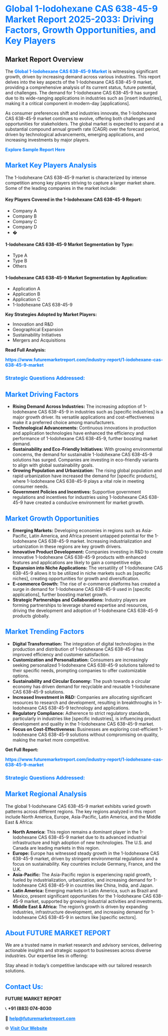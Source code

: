 <h1 style="color: #007BFF;">Global 1-Iodohexane CAS 638-45-9 Market Report 2025-2033: Driving Factors, Growth Opportunities, and Key Players</h1>

<section id="overview">
<h2>Market Report Overview</h2>
<p>The <a href="https://www.futuremarketreport.com/industry-report/1-iodohexane-cas-638-45-9-market" style="color: #007BFF; text-decoration: none;"><strong>Global 1-Iodohexane CAS 638-45-9 Market</strong></a> is witnessing significant growth, driven by increasing demand across various industries. This report delves into the key aspects of the 1-Iodohexane CAS 638-45-9 market, providing a comprehensive analysis of its current status, future potential, and challenges. The demand for 1-Iodohexane CAS 638-45-9 has surged due to its wide-ranging applications in industries such as [insert industries], making it a critical component in modern-day [applications].</p>
<p>As consumer preferences shift and industries innovate, the 1-Iodohexane CAS 638-45-9 market continues to evolve, offering both challenges and opportunities for stakeholders. The global market is expected to expand at a substantial compound annual growth rate (CAGR) over the forecast period, driven by technological advancements, emerging applications, and increasing investments by major players.</p>
</section>

<section id="overview">
<p><a href="https://www.futuremarketreport.com/request-sample/reportId=112958" style="color: #007BFF; text-decoration: none;"><strong>Explore Sample Report Here</strong></a></p>
</section>

<section id="key-players">
<h2 style="color: #007BFF;">Market Key Players Analysis</h2>
<p>The 1-Iodohexane CAS 638-45-9 market is characterized by intense competition among key players striving to capture a larger market share. Some of the leading companies in the market include:</p>
<h4>Key Players Covered in the 1-Iodohexane CAS 638-45-9 Report:</h4>
<ul><li>Company A</li><li>Company B</li><li>Company C</li><li>Company D</li><li>�</li></ul>
<h4>1-Iodohexane CAS 638-45-9 Market Segmentation by Type:</h4>
<ul><li>Type A</li><li>Type B</li><li>Others</li></ul>

<h4>1-Iodohexane CAS 638-45-9 Market Segmentation by Application:</h4>
<ul><li>Application A</li><li>Application B</li><li>Application C</li><li>1-Iodohexane CAS 638-45-9</li></ul>
<p><strong>Key Strategies Adopted by Market Players:</strong></p>
<ul>
<li>Innovation and R&D</li>
<li>Geographical Expansion</li>
<li>Sustainability Initiatives</li>
<li>Mergers and Acquisitions</li>
</ul>
</section>

<section>
<p><strong>Read Full Analysis: </strong></p><a href="https://www.futuremarketreport.com/industry-report/1-iodohexane-cas-638-45-9-market" style="color: #007BFF; text-decoration: none;"><strong>https://www.futuremarketreport.com/industry-report/1-iodohexane-cas-638-45-9-market</strong></a>
<h3 style="color: #007BFF;">Strategic Questions Addressed:</h3>
</section>

<section id="driving-factors">
<h2 style="color: #007BFF;">Market Driving Factors</h2>
<ul>
<li><strong>Rising Demand Across Industries:</strong> The increasing adoption of 1-Iodohexane CAS 638-45-9 in industries such as [specific industries] is a major growth driver. Its versatile applications and cost-effectiveness make it a preferred choice among manufacturers.</li>
<li><strong>Technological Advancements:</strong> Continuous innovations in production and application technologies have enhanced the efficiency and performance of 1-Iodohexane CAS 638-45-9, further boosting market demand.</li>
<li><strong>Sustainability and Eco-Friendly Initiatives:</strong> With growing environmental concerns, the demand for sustainable 1-Iodohexane CAS 638-45-9 solutions has surged. Companies are investing in eco-friendly variants to align with global sustainability goals.</li>
<li><strong>Growing Population and Urbanization:</strong> The rising global population and rapid urbanization have increased the demand for [specific products], where 1-Iodohexane CAS 638-45-9 plays a vital role in meeting consumer needs.</li>
<li><strong>Government Policies and Incentives:</strong> Supportive government regulations and incentives for industries using 1-Iodohexane CAS 638-45-9 have created a conducive environment for market growth.</li>
</ul>
</section>

<section id="growth-opportunities">
<h2 style="color: #007BFF;">Market Growth Opportunities</h2>
<ul>
<li><strong>Emerging Markets:</strong> Developing economies in regions such as Asia-Pacific, Latin America, and Africa present untapped potential for the 1-Iodohexane CAS 638-45-9 market. Increasing industrialization and urbanization in these regions are key growth drivers.</li>
<li><strong>Innovative Product Development:</strong> Companies investing in R&D to create innovative 1-Iodohexane CAS 638-45-9 products with enhanced features and applications are likely to gain a competitive edge.</li>
<li><strong>Expansion into Niche Applications:</strong> The versatility of 1-Iodohexane CAS 638-45-9 allows it to be utilized in niche markets such as [specific niches], creating opportunities for growth and diversification.</li>
<li><strong>E-commerce Growth:</strong> The rise of e-commerce platforms has created a surge in demand for 1-Iodohexane CAS 638-45-9 used in [specific applications], further boosting market growth.</li>
<li><strong>Strategic Partnerships and Collaborations:</strong> Industry players are forming partnerships to leverage shared expertise and resources, driving the development and adoption of 1-Iodohexane CAS 638-45-9 products globally.</li>
</ul>
</section>

<section id="trending-factors">
<h2 style="color: #007BFF;">Market Trending Factors</h2>
<ul>
<li><strong>Digital Transformation:</strong> The integration of digital technologies in the production and distribution of 1-Iodohexane CAS 638-45-9 has improved efficiency and customer satisfaction.</li>
<li><strong>Customization and Personalization:</strong> Consumers are increasingly seeking personalized 1-Iodohexane CAS 638-45-9 solutions tailored to their specific needs, prompting companies to offer customizable options.</li>
<li><strong>Sustainability and Circular Economy:</strong> The push towards a circular economy has driven demand for recyclable and reusable 1-Iodohexane CAS 638-45-9 solutions.</li>
<li><strong>Increased Investment in R&D:</strong> Companies are allocating significant resources to research and development, resulting in breakthroughs in 1-Iodohexane CAS 638-45-9 technology and applications.</li>
<li><strong>Regulatory Compliance:</strong> Adherence to strict regulatory standards, particularly in industries like [specific industries], is influencing product development and quality in the 1-Iodohexane CAS 638-45-9 market.</li>
<li><strong>Focus on Cost-Effectiveness:</strong> Businesses are exploring cost-efficient 1-Iodohexane CAS 638-45-9 solutions without compromising on quality, making the market more competitive.</li>
</ul>
</section>

<section>
<p><strong>Get Full Report: </strong></p><a href="https://www.futuremarketreport.com/industry-report/1-iodohexane-cas-638-45-9-market" style="color: #007BFF; text-decoration: none;"><strong>https://www.futuremarketreport.com/industry-report/1-iodohexane-cas-638-45-9-market</strong></a>
<h3 style="color: #007BFF;">Strategic Questions Addressed:</h3>
</section>


<section id="regional-analysis">
<h2 style="color: #007BFF;">Market Regional Analysis</h2>
<p>The global 1-Iodohexane CAS 638-45-9 market exhibits varied growth patterns across different regions. The key regions analyzed in this report include North America, Europe, Asia-Pacific, Latin America, and the Middle East & Africa:</p>
<ul>
<li><strong>North America:</strong> This region remains a dominant player in the 1-Iodohexane CAS 638-45-9 market due to its advanced industrial infrastructure and high adoption of new technologies. The U.S. and Canada are leading markets in this region.</li>
<li><strong>Europe:</strong> Europe has witnessed steady growth in the 1-Iodohexane CAS 638-45-9 market, driven by stringent environmental regulations and a focus on sustainability. Key countries include Germany, France, and the U.K.</li>
<li><strong>Asia-Pacific:</strong> The Asia-Pacific region is experiencing rapid growth, fueled by industrialization, urbanization, and increasing demand for 1-Iodohexane CAS 638-45-9 in countries like China, India, and Japan.</li>
<li><strong>Latin America:</strong> Emerging markets in Latin America, such as Brazil and Mexico, present significant opportunities for the 1-Iodohexane CAS 638-45-9 market, supported by growing industrial activities and investments.</li>
<li><strong>Middle East & Africa:</strong> The region’s growth is driven by expanding industries, infrastructure development, and increasing demand for 1-Iodohexane CAS 638-45-9 in sectors like [specific sectors].</li>
</ul>
</section>

<footer>
<h2 style="color: #007BFF;">About FUTURE MARKET REPORT</h2>
<p>We are a trusted name in market research and advisory services, delivering actionable insights and strategic support to businesses across diverse industries. Our expertise lies in offering:</p>

<p>Stay ahead in today’s competitive landscape with our tailored research solutions.</p>

<h2 style="color: #007BFF;">Contact Us:</h2>
<p><strong>FUTURE MARKET REPORT</strong></p>
<p>📞 <strong>+91 (883) 074-8030</strong></p>
<p>📧 <strong><a href="mailto:help@futuremarketreport.com" style="color: #007BFF;">help@futuremarketreport.com</a></strong></p>
<p>🌐 <strong><a href="https://www.futuremarketreport.com/" style="color: #007BFF;">Visit Our Website</a></strong></p>
</footer>